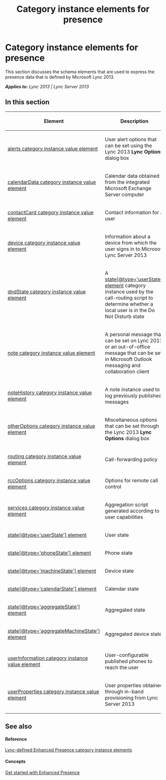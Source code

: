 ﻿---
title: Category instance elements for presence
TOCTitle: Category instance elements for presence
ms:assetid: 5facc3be-1b40-41c9-9f2d-80a58d0ab973
ms:mtpsurl: https://msdn.microsoft.com/en-us/library/Dn454693(v=office.15)
ms:contentKeyID: 57093347
ms.date: 07/24/2014
mtps_version: v=office.15
---

# Category instance elements for presence

This section discusses the schema elements that are used to express the presence data that is defined by Microsoft Lync 2013.


_**Applies to:** Lync 2013 | Lync Server 2013_

## In this section

<table>
<colgroup>
<col style="width: 50%" />
<col style="width: 50%" />
</colgroup>
<thead>
<tr class="header">
<th><p>Element</p></th>
<th><p>Description</p></th>
</tr>
</thead>
<tbody>
<tr class="odd">
<td><p><a href="alerts-category-instance-value-element.md">alerts category instance value element</a></p></td>
<td><p>User alert options that can be set using the Lync 2013 <strong>Lync Options</strong> dialog box</p></td>
</tr>
<tr class="even">
<td><p><a href="calendardata-category-instance-value-element.md">calendarData category instance value element</a></p></td>
<td><p>Calendar data obtained from the integrated Microsoft Exchange Server computer</p></td>
</tr>
<tr class="odd">
<td><p><a href="contactcard-category-instance-value-element.md">contactCard category instance value element</a></p></td>
<td><p>Contact information for a user</p></td>
</tr>
<tr class="even">
<td><p><a href="device-category-instance-value-element.md">device category instance value element</a></p></td>
<td><p>Information about a device from which the user signs in to Microsoft Lync Server 2013</p></td>
</tr>
<tr class="odd">
<td><p><a href="dndstate-category-instance-value-element.md">dndState category instance value element</a></p></td>
<td><p>A <a href="state-element.md">state[@type='userState'] element</a> category instance used by the call-routing script to determine whether a local user is in the Do Not Disturb state</p></td>
</tr>
<tr class="even">
<td><p><a href="note-category-instance-value-element.md">note category instance value element</a></p></td>
<td><p>A personal message that can be set on Lync 2013 or an out-of-office message that can be set in Microsoft Outlook messaging and collaboration client</p></td>
</tr>
<tr class="odd">
<td><p><a href="notehistory-category-instance-value-element.md">noteHistory category instance value element</a></p></td>
<td><p>A note instance used to log previously published messages</p></td>
</tr>
<tr class="even">
<td><p><a href="otheroptions-category-instance-value-element.md">otherOptions category instance value element</a></p></td>
<td><p>Miscellaneous options that can be set through the Lync 2013 <strong>Lync Options</strong> dialog box</p></td>
</tr>
<tr class="odd">
<td><p><a href="routing-category-instance-value-element.md">routing category instance value element</a></p></td>
<td><p>Call-forwarding policy</p></td>
</tr>
<tr class="even">
<td><p><a href="rccoptions-category-instance-value-element.md">rccOptions category instance value element</a></p></td>
<td><p>Options for remote call control</p></td>
</tr>
<tr class="odd">
<td><p><a href="services-category-instance-value-element.md">services category instance value element</a></p></td>
<td><p>Aggregation script generated according to user capabilities</p></td>
</tr>
<tr class="even">
<td><p><a href="state-element.md">state[@type='userState'] element</a></p></td>
<td><p>User state</p></td>
</tr>
<tr class="odd">
<td><p><a href="state-element_1.md">state[@type='phoneState'] element</a></p></td>
<td><p>Phone state</p></td>
</tr>
<tr class="even">
<td><p><a href="state-element_2.md">state[@type='machineState'] element</a></p></td>
<td><p>Device state</p></td>
</tr>
<tr class="odd">
<td><p><a href="state-element_3.md">state[@type='calendarState'] element</a></p></td>
<td><p>Calendar state</p></td>
</tr>
<tr class="even">
<td><p><a href="state-element_4.md">state[@type='aggregateState'] element</a></p></td>
<td><p>Aggregated state</p></td>
</tr>
<tr class="odd">
<td><p><a href="state-element_5.md">state[@type='aggregateMachineState'] element</a></p></td>
<td><p>Aggregated device state</p></td>
</tr>
<tr class="even">
<td><p><a href="userinformation-category-instance-value-element.md">userInformation category instance value element</a></p></td>
<td><p>User-configurable published phones to reach the user</p></td>
</tr>
<tr class="odd">
<td><p><a href="userproperties-category-instance-value-element.md">userProperties category instance value element</a></p></td>
<td><p>User properties obtained through in-band provisioning from Lync Server 2013</p></td>
</tr>
</tbody>
</table>


## See also

#### Reference

[Lync-defined Enhanced Presence category instance elements](lync-defined-enhanced-presence-category-instance-elements.md)

#### Concepts

[Get started with Enhanced Presence](get-started-with-enhanced-presence.md)

